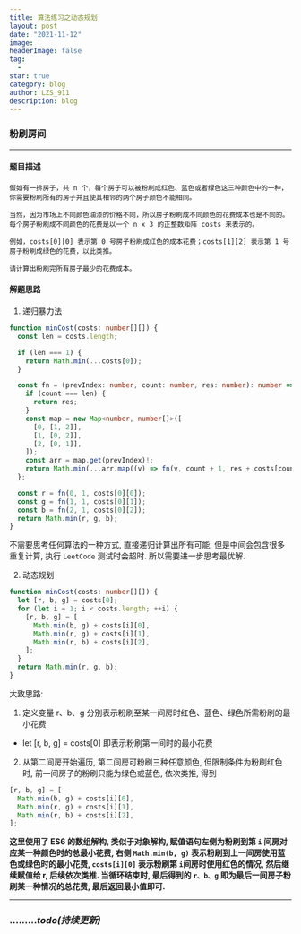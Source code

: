```yaml
---
title: 算法练习之动态规划
layout: post
date: "2021-11-12"
image:
headerImage: false
tag:
  -
star: true
category: blog
author: LZS_911
description: blog
---
```


### 粉刷房间

---

#### 题目描述

```
假如有一排房子，共 n 个，每个房子可以被粉刷成红色、蓝色或者绿色这三种颜色中的一种，你需要粉刷所有的房子并且使其相邻的两个房子颜色不能相同。

当然，因为市场上不同颜色油漆的价格不同，所以房子粉刷成不同颜色的花费成本也是不同的。每个房子粉刷成不同颜色的花费是以一个 n x 3 的正整数矩阵 costs 来表示的。

例如，costs[0][0] 表示第 0 号房子粉刷成红色的成本花费；costs[1][2] 表示第 1 号房子粉刷成绿色的花费，以此类推。

请计算出粉刷完所有房子最少的花费成本。
```

#### 解题思路

1. 递归暴力法

```typescript
function minCost(costs: number[][]) {
  const len = costs.length;

  if (len === 1) {
    return Math.min(...costs[0]);
  }

  const fn = (prevIndex: number, count: number, res: number): number => {
    if (count === len) {
      return res;
    }
    const map = new Map<number, number[]>([
      [0, [1, 2]],
      [1, [0, 2]],
      [2, [0, 1]],
    ]);
    const arr = map.get(prevIndex)!;
    return Math.min(...arr.map((v) => fn(v, count + 1, res + costs[count][v])));
  };

  const r = fn(0, 1, costs[0][0]);
  const g = fn(1, 1, costs[0][1]);
  const b = fn(2, 1, costs[0][2]);
  return Math.min(r, g, b);
}
```

不需要思考任何算法的一种方式, 直接递归计算出所有可能, 但是中间会包含很多重复计算, 执行 `LeetCode` 测试时会超时. 所以需要进一步思考最优解.

2. 动态规划

```typescript
function minCost(costs: number[][]) {
  let [r, b, g] = costs[0];
  for (let i = 1; i < costs.length; ++i) {
    [r, b, g] = [
      Math.min(b, g) + costs[i][0],
      Math.min(r, g) + costs[i][1],
      Math.min(r, b) + costs[i][2],
    ];
  }
  return Math.min(r, g, b);
}
```

大致思路:

1. 定义变量 r、b、g 分别表示粉刷至某一间房时红色、蓝色、绿色所需粉刷的最小花费

- let [r, b, g] = costs[0] 即表示粉刷第一间时的最小花费

2. 从第二间房开始遍历, 第二间房可粉刷三种任意颜色, 但限制条件为粉刷红色时, 前一间房子的粉刷只能为绿色或蓝色, 依次类推, 得到

```typescript
[r, b, g] = [
  Math.min(b, g) + costs[i][0],
  Math.min(r, g) + costs[i][1],
  Math.min(r, b) + costs[i][2],
];
```

**这里使用了 ES6 的数组解构, 类似于对象解构, 赋值语句左侧为粉刷到第 `i` 间房对应某一种颜色时的总最小花费, 右侧 `Math.min(b, g)` 表示粉刷到上一间房使用蓝色或绿色时的最小花费, `costs[i][0]` 表示粉刷第 `i`间房时使用红色的情况, 然后继续赋值给 r, 后续依次类推. 当循环结束时, 最后得到的 `r、b、g` 即为最后一间房子粉刷某一种情况的总花费, 最后返回最小值即可.**

---

### ........._todo(持续更新)_
